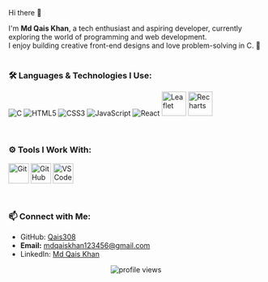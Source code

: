 <div style="border 2px solid gray>
<h1 align="center">Hi there 👋</h1>

I'm <strong>Md Qais Khan</strong>, a tech enthusiast and aspiring developer, currently exploring the world of programming and web development.  
I enjoy building creative front-end designs and love problem-solving in C. 🌱
<br><br>

### 🛠 Languages & Technologies I Use:
<p>
  <img src="https://img.icons8.com/color/48/000000/c-programming.png" title="C" />
  <img src="https://img.icons8.com/color/48/000000/html-5.png" title="HTML5" />
  <img src="https://img.icons8.com/color/48/000000/css3.png" title="CSS3" />
  <img src="https://img.icons8.com/color/48/000000/javascript.png" title="JavaScript" />
  <img src="https://img.icons8.com/color/48/000000/react-native.png" title="React" />
  <img src="https://logo.svgcdn.com/l/leaflet.png" alt="Leaflet" title="Leaflet" height="48" />
  <img src="https://www.bing.com/th/id/OIP.SNiXLLhxrM5DBVLuBC9tvQHaEK?w=256&h=211&c=8&rs=1&qlt=90&o=6&dpr=1.3&pid=3.1&rm=2" title="Recharts" height="48"/> 
</p> 
<br>

### ⚙ Tools I Work With:
<p>
  <img src="https://img.icons8.com/color/48/000000/git.png" title="Git" style="vertical-align: middle;" height="40" />
  <img src="https://github.githubassets.com/images/modules/logos_page/GitHub-Mark.png" title="GitHub" style="vertical-align: middle;" height="40" />
  <img src="https://img.icons8.com/color/48/000000/visual-studio-code-2019.png" title="VS Code" style="vertical-align: middle;" height="40" />
</p>
<br>

### 📫 Connect with Me:
- GitHub: [Qais308](https://github.com/Qais308)
- **Email:** [mdqaiskhan123456@gmail.com](mailto:mdqaiskhan123456@gmail.com)
- LinkedIn:  [Md Qais Khan](https://www.linkedin.com/in/md-qais-khan-6481152a2/)

<p align="center">
  <img src="https://komarev.com/ghpvc/?username=Qais308&label=Profile%20views&color=0e75b6&style=flat" alt="profile views" />
</p>

</div>
